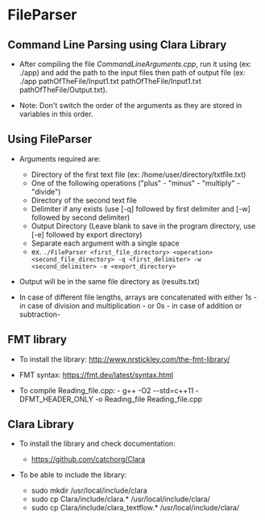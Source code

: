 # FileParser

## Command Line Parsing using Clara Library

- After compiling the file *CommandLineArguments.cpp*, run it using (ex: ./app) and add the path to the input files then path of output file (ex: ./app   pathOfTheFile/Input1.txt  pathOfTheFile/Input1.txt   pathOfTheFile/Output.txt).

- Note: Don't switch the order of the arguments as they are stored in variables in this order.

## Using FileParser

- Arguments required are:

  - Directory of the first text file (ex: /home/user/directory/txtfile.txt)
  - One of the following operations ("plus" - "minus" - "multiply" - "divide")
  - Directory of the second text file
  - Delimiter if any exists (use [-q] followed by first delimiter and [-w] followed by second delimiter)
  - Output Directory (Leave blank to save in the program directory, use [-e] followed by export directory)
  - Separate each argument with a single space
  - ex. `./FileParser <first_file_directory> <operation> <second_file_directory> -q <first_delimiter> -w <second_delimiter> -e <export_directory>`

- Output will be in the same file directory as (results.txt)

- In case of different file lengths, arrays are concatenated with either 1s - in case of division and multiplication - or 0s - in case of addition or subtraction-

## FMT library

- To install the library:
       <http://www.nrstickley.com/the-fmt-library/>

- FMT syntax:
       <https://fmt.dev/latest/syntax.html>

- To compile Reading_file.cpp:
      - g++ -O2 --std=c++11 -DFMT_HEADER_ONLY -o Reading_file Reading_file.cpp

## Clara Library

- To install the library and check documentation:
  - <https://github.com/catchorg/Clara>

- To be able to include the library:
  - sudo mkdir /usr/local/include/clara
  - sudo cp Clara/include/clara.* /usr/local/include/clara/
  - sudo cp Clara/include/clara_textflow.* /usr/local/include/clara/
